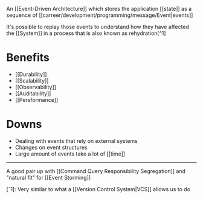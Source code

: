 An [[Event-Driven Architecture]] which stores the application [[state]] as a sequence of [[carreer/development/programming/message/Event|events]]

It's possible to replay those events to understand how they have affected the [[System]] in a process that is also known as rehydration[^1]

# Benefits

- [[Durability]]
- [[Scalability]]
- [[Observability]]
- [[Auditability]]
- [[Persformance]]

# Downs

- Dealing with events that rely on external systems
- Changes on event structures
- Large amount of events take a lot of [[time]]

---

A good pair up with [[Command Query Responsibility Segregation]] and "natural fit" for [[Event Storming]]

[ˆ1]: Very similar to what a [[Version Control System|VCS]] allows us to do
